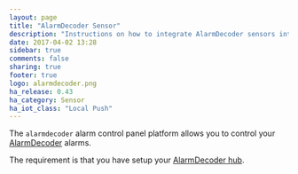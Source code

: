 ```yaml
---
layout: page
title: "AlarmDecoder Sensor"
description: "Instructions on how to integrate AlarmDecoder sensors into Home Assistant."
date: 2017-04-02 13:28
sidebar: true
comments: false
sharing: true
footer: true
logo: alarmdecoder.png
ha_release: 0.43
ha_category: Sensor
ha_iot_class: "Local Push"
---
```


The `alarmdecoder` alarm control panel platform allows you to control your [AlarmDecoder](https://www.alarmdecoder.com) alarms.

The requirement is that you have setup your [AlarmDecoder hub](/components/alarmdecoder/).
